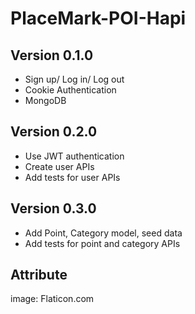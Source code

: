 # PlaceMark-POI-Hapi

## Version 0.1.0
- Sign up/ Log in/ Log out
- Cookie Authentication
- MongoDB

## Version 0.2.0
- Use JWT authentication
- Create user APIs
- Add tests for user APIs 

## Version 0.3.0
- Add Point, Category model, seed data
- Add tests for point and category APIs

## Attribute
image: Flaticon.com
